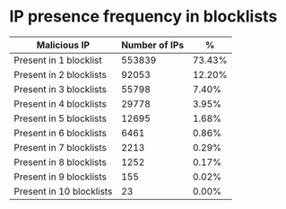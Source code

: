 # IP presence frequency in blocklists
| Malicious IP | Number of IPs | % |
|----|----|----|
| Present in 1 blocklist | 553839 | 73.43% |
| Present in 2 blocklists | 92053 | 12.20% |
| Present in 3 blocklists | 55798 | 7.40% |
| Present in 4 blocklists | 29778 | 3.95% |
| Present in 5 blocklists | 12695 | 1.68% |
| Present in 6 blocklists | 6461 | 0.86% |
| Present in 7 blocklists | 2213 | 0.29% |
| Present in 8 blocklists | 1252 | 0.17% |
| Present in 9 blocklists | 155 | 0.02% |
| Present in 10 blocklists | 23 | 0.00% |
